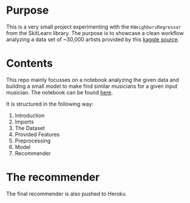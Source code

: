 # Purpose
This is a very small project experimenting with the ```KNeighborsRegressor``` from the SkitLearn library.
The purpose is to showcase a clean workflow analyzing a data set of ~30,000 artists provided by this [kaggle source](https://www.kaggle.com/yamaerenay/spotify-dataset-19212020-160k-tracks?select=data_by_artist_o.csv).

# Contents
This repo mainly focusses on a notebook analyzing the given data and building a small model to make find  similar musicians for a given input musician. The notebook can be found [here](https://github.com/moritzgeiger/artist_recommender/blob/main/notebooks/Artist_recommender.ipynb).

It is structured in the following way:

1. Introduction
2. Imports
3. The Dataset
4. Provided Features
5. Preprocessing
6. Model
7. Recommender

# The recommender
The final recommender is also pushed to Heroku

